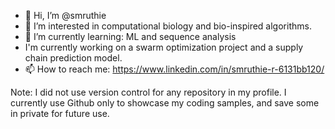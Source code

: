 - 👋 Hi, I’m @smruthie
- 👀 I’m interested in computational biology and bio-inspired algorithms.
- 🌱 I’m currently learning: ML and sequence analysis
- I'm currently working on a swarm optimization project and a supply chain prediction model.
- 📫 How to reach me: https://www.linkedin.com/in/smruthie-r-6131bb120/

Note: I did not use version control for any repository in my profile. I currently use Github only to showcase my coding samples, and save some in private for future use. 
<!---
smruthie/smruthie is a ✨ special ✨ repository because its `README.md` (this file) appears on your GitHub profile.
You can click the Preview link to take a look at your changes.
--->
